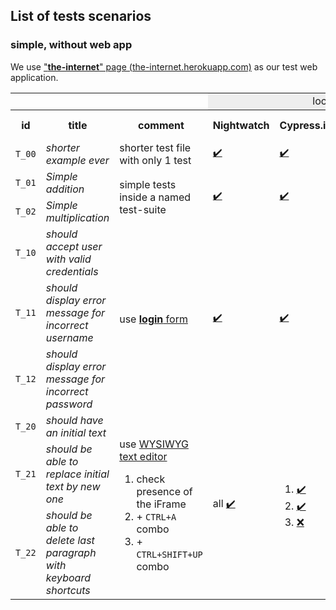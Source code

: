 ## List of tests scenarios

### simple, without web app


We use  ["**the-internet**" page (the-internet.herokuapp.com)](https://the-internet.herokuapp.com) as our test web application.

<table>
    <tr>
        <td align="center" colspan="3"></td>
        <td align="center" colspan="4"
   style="background-color: #eeeeee">location</td>
    </tr>
    <tr>
        <th>id</th>
        <th>title</th>
        <th>comment</th>
        <th>Nightwatch</th>
        <th>Cypress.io</th>
        <th>Playwright</th>
        <th>Selenium + Jest</th>
    </tr>
    <tr>
        <td><code>T_00</code></td>
        <td><em>shorter example ever</em></td>
        <td>shorter test file with only 1 test</td>
        <td><a href="./with-nightwatch/tests/simple/simpleSingleTest.spec.ts" >✔️</a></td>
        <td><a href="./with-cypressio/tests/simple/simpleSingleTest.spec.ts" >✔️</a></td>
        <td><a href="./with-playwright/tests/simple/simpleSingleTest.spec.ts" >✔️</a></td>
        <td><a href="./with-selenium-jest/tests/simple/simpleSingleTest.spec.ts" >✔️</a></td>
    </tr>
    <tr>
        <td><code>T_01</code></td>
        <td><em>Simple addition</em></td>
        <td rowspan="2">simple tests inside a named test-suite</td>
        <td rowspan="2"><a href="./with-nightwatch/tests/simple/simpleTestSuite.spec.ts" >✔️</a></td>
        <td rowspan="2"><a href="./with-cypressio/tests/simple/simpleTestSuite.spec.ts" >✔️</a></td>
        <td rowspan="2"><a href="./with-playwright/tests/simple/simpleTestSuite.spec.ts" >✔️</a></td>
        <td rowspan="2"><a href="./with-selenium-jest/tests/simple/simpleTestSuite.spec.ts" >✔️</a></td>
    </tr>
    <tr>
        <td><code>T_02</code></td>
        <td><em>Simple multiplication</em></td>
    </tr>
    <tr>
        <td><code>T_10</code></td>
        <td><em>should accept user with valid credentials</em></td>
        <td rowspan=3>use <a href="https://the-internet.herokuapp.com/login"><strong>login</strong> form</a</td>
        <td rowspan=3><a href="./with-nightwatch/tests/web/simpleFormLogin.spec.ts" >✔️</a></td>
        <td rowspan=3><a href="./with-cypressio/tests/web/simpleFormLogin.spec.ts" >✔️</a></td>
        <td rowspan=3><a href="./with-playwright/tests/web/simpleFormLogin.spec.ts" >✔️</a></td>
        <td rowspan=3><a href="./with-selenium-jest/tests/web/simpleFormLogin.spec.ts" >✔️</a></td>
    </tr>
    <tr>
        <td><code>T_11</code></td>
        <td><em>should display error message for incorrect username</em></td>
    </tr>
    <tr>
        <td><code>T_12</code></td>
        <td><em>should display error message for incorrect password</em></td>
    </tr>
    <tr>
        <td><code>T_20</code></td>
        <td><em>should have an initial text</em></td>
        <td rowspan=3>
            <p>
              use <a href="https://the-internet.herokuapp.com/tinymce">WYSIWYG text editor</a>
            </p>
            <ol>
                <li>check presence of the iFrame</li>
                <li>+ <code>CTRL+A</code> combo</li>
                <li>+ <code>CTRL+SHIFT+UP</code> combo</li>
            </ol>
        </td>
        <td rowspan=3>
           all <a href="./with-nightwatch/tests/web/textEditor.spec.ts" >✔️</a>
        </td>
        <td rowspan=3>
            <ol>
                <li><a href="./with-cypressio/tests/web/textEditor.spec.ts" >✔️</a></li>
                <li><a href="./with-cypressio/tests/web/textEditor.spec.ts" >✔️</a></li>
                <li><a href="./with-cypressio/tests/web/textEditor.spec.ts" >❌</a></li>
            </ol>
        </td>
        <td rowspan=3>
            all <a href="./with-playwright/tests/web/textEditor.spec.ts" >✔️</a>
        </td>
        <td rowspan=3>
            <a href="./with-selenium-jest/tests/web/textEditor.spec.ts" >✔️</a>
        </td>
    </tr>
    <tr>
        <td><code>T_21</code></td>
        <td><em>should be able to replace initial text by new one</em></td>
    </tr>
    <tr>
        <td><code>T_22</code></td>
        <td><em>should be able to delete last paragraph with keyboard shortcuts</em></td>
    </tr>
</table>